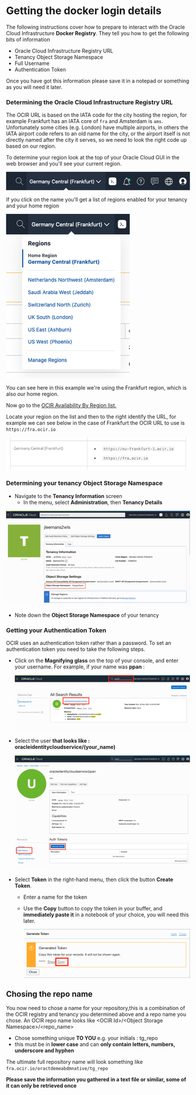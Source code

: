 # Getting the docker login details

The following instructions cover how to prepare to interact with the Oracle Cloud Infrastructure **Docker Registry**. They tell you how to get the following bits of information

- Oracle Cloud Infrastructure Registry URL
- Tenancy Object Storage Namespace
- Full Username
- Authentication Token

Once you have got this information please save it in a notepad or something as you will need it later.

### Determining the Oracle Cloud Infrastructure Registry URL

The OCIR URL is based on the IATA code for the city hosting the region, for example Frankfurt has an IATA core of `fra` and Amsterdam is `ams`. Unfortunately some cities (e.g. London) have multiple airports, in others the IATA airport code refers to an old name for the city, or the airport itself is not directly named after the city it serves, so we need to look the right code up based on our region.

To determine your region look at the top of your Oracle Cloud GUI in the web browser and you'll see your current region.

![](images/region-name.png)

If you click on the name you'll get a list of regions enabled for your tenancy and your home region

![](images/regions-list.png)

You can see here in this example we're using the Frankfurt region, which is also our home region.

Now go to the [OCIR Availability By Region list.](https://docs.cloud.oracle.com/en-us/iaas/Content/Registry/Concepts/registryprerequisites.htm#Availab)

Locate your region on the list and then to the right identify the URL, for example we can see below in the case of Frankfurt the OCIR URL to use is `https://fra.ocir.io`

![](images/fra.png)



### Determining your tenancy Object Storage Namespace

- Navigate to the **Tenancy Information** screen
  - In the menu, select **Administration**, then **Tenancy Details**

![](images/ObjStor.png) 

- Note down the **Object Storage Namespace** of your tenancy

  

### Getting your Authentication Token

OCIR uses an authentication token rather than a password. To set an authentication token you need to take the following steps. 

- Click on the **Magnifying glass** on the top of your console, and enter your username.  For example, if your name was **ppan** : 

  ![](images/ppan.png)

- Select the user **that looks like :  oracleidentitycloudservice/(your_name)**

  ![](images/token1.png)

- Select **Token** in the right-hand menu, then click the button **Create Token**.

  - Enter a name for the token

  - Use the **Copy** button to copy the token in your buffer, and **immediately paste it** in a notebook of your choice, you will need this later.

    ![](images/token2.png)




## Chosing the repo name 

You now need to chose a name for your repository,this is a combination of the OCIR registry and tenancy you determined above and a repo name you chose. An OCIR repo name looks like \<OCIR Id\>/\<Object Storage Namespace\>/\<repo_name\>

- Chose something unique **TO YOU** e.g. your initials : tg_repo 
- this must be in **lower case** and can **only contain letters, numbers, underscore and hyphen**

The ultimate full repository name will look something like `fra.ocir.io/oractdemeabdmnative/tg_repo` 

**Please save the information you gathered in a text file or similar, some of it can only be retrieved once**

